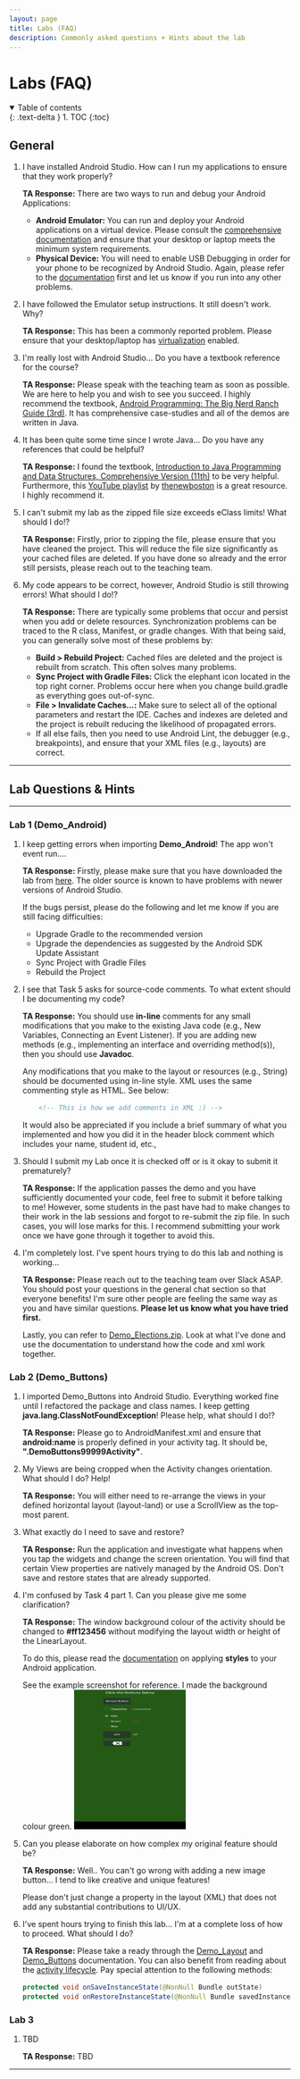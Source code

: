 ```yaml
---
layout: page
title: Labs (FAQ)
description: Commonly asked questions + Hints about the lab
---
```


# Labs (FAQ)

<details open markdown="block">
  <summary>
    Table of contents
  </summary>
  {: .text-delta }
1. TOC
{:toc}
</details>

## General

1. I have installed Android Studio. How can I run my applications to ensure that they work properly?

    **TA Response:** There are two ways to run and debug your Android Applications:

    - **Android Emulator:** You can run and deploy your Android applications on a virtual device. Please consult the [comprehensive documentation](https://developer.android.com/studio/run/emulator) and ensure that your desktop or laptop meets the minimum system requirements.   
    - **Physical Device:** You will need to enable USB Debugging in order for your phone to be recognized by Android Studio. Again, please refer to the [documentation](https://developer.android.com/studio/run/device) first and let us know if you run into any other problems.

2. I have followed the Emulator setup instructions. It still doesn't work. Why?

    **TA Response:** This has been a commonly reported problem. Please ensure that your desktop/laptop has [virtualization](https://support.microsoft.com/en-us/windows/enable-virtualization-on-windows-c5578302-6e43-4b4b-a449-8ced115f58e1) enabled.
 
3. I'm really lost with Android Studio... Do you have a textbook reference for the course?

    **TA Response:** Please speak with the teaching team as soon as possible. We are here to help you and wish to see you succeed. I highly recommend the textbook, [Android Programming: The Big Nerd Ranch Guide (3rd)](https://www.amazon.ca/Android-Programming-Nerd-Ranch-Guide/dp/0134706056). It has comprehensive case-studies and all of the demos are written in Java.

4. It has been quite some time since I wrote Java... Do you have any references that could be helpful?

    **TA Response:** I found the textbook, [Introduction to Java Programming and Data Structures, Comprehensive Version (11th)](https://www.amazon.ca/Introduction-Programming-Structures-Comprehensive-Version/dp/0134670949) to be very helpful. Furthermore, this [YouTube playlist](https://www.youtube.com/playlist?list=PLFE2CE09D83EE3E28) by  [thenewboston](https://www.youtube.com/@thenewboston) is a great resource. I highly recommend it. 

5. I can't submit my lab as the zipped file size exceeds eClass limits! What should I do!?

    **TA Response:** Firstly, prior to zipping the file, please ensure that you have cleaned the project. This will reduce the file size significantly as your cached files are deleted. If you have done so already and the error still persists, please reach out to the teaching team.

6. My code appears to be correct, however, Android Studio is still throwing errors! What should I do!?

    **TA Response:** There are typically some problems that occur and persist when you add or delete resources. Synchronization problems can be traced to the R class, Manifest, or gradle changes. With that being said, you can generally solve most of these problems by:

    - **Build > Rebuild Project:** Cached files are deleted and the project is rebuilt from scratch. This often solves many problems.
    - **Sync Project with Gradle Files:** Click the elephant icon located in the top right corner. Problems occur here when you change build.gradle as everything goes out-of-sync.
    - **File > Invalidate Caches...:** Make sure to select all of the optional parameters and restart the IDE. Caches and indexes are deleted and the project is rebuilt reducing the likelihood of propagated errors.
    - If all else fails, then you need to use Android Lint, the debugger (e.g., breakpoints), and ensure that your XML files (e.g., layouts) are correct.   
<hr>

## Lab Questions & Hints

<hr>

### Lab 1 (Demo_Android)
1. I keep getting errors when importing **Demo_Android**! The app won't event run.... 

    **TA Response:** Firstly, please make sure that you have downloaded the lab from [here](https://github.com/yorku-ease/EECS4443-Demos). The older source is known to have problems with newer versions of Android Studio.

    If the bugs persist, please do the following and let me know if you are still facing difficulties:

    - Upgrade Gradle to the recommended version
    - Upgrade the dependencies as suggested by the Android SDK Update Assistant
    - Sync Project with Gradle Files 
    - Rebuild the Project 

2. I see that Task 5 asks for source-code comments. To what extent should I be documenting my code?

    **TA Response:** You should use **in-line** comments for any small modifications that you make to the existing Java code (e.g., New Variables, Connecting an Event Listener). 
    If you are adding new methods (e.g., implementing an interface and overriding method(s)), then you should use **Javadoc**. 

    Any modifications that you make to the layout or resources (e.g., String) should be documented using in-line style. 
    XML uses the same commenting style as HTML. See below:
    
    ```xml
        <!-- This is how we add comments in XML :) -->
    ```

    It would also be appreciated if you include a brief summary of what you implemented and how you did it in the header block comment which includes your name, student id, etc., 

3. Should I submit my Lab once it is checked off or is it okay to submit it prematurely?

    **TA Response:** If the application passes the demo and you have sufficiently documented your code, feel free to submit it before talking to me!
    However, some students in the past have had to make changes to their work in the lab sessions and forgot to re-submit the zip file. In such cases, you will lose marks for this. I recommend submitting your work once we have gone through it together to avoid this.

4. I'm completely lost. I've spent hours trying to do this lab and nothing is working...

    **TA Response:** Please reach out to the teaching team over Slack ASAP. You should post your questions in the general chat section so that everyone benefits! I'm sure other people are feeling the same way as you and have similar questions. **Please let us know what you have tried first.**

    Lastly, you can refer to [Demo_Elections.zip](https://github.com/Shogz-Labs/EECS4443_W25_Assets/blob/main/ta_recitations/demos/DemoElections.zip). Look at what I've done and use the documentation to understand how the code and xml work together.

### Lab 2 (Demo_Buttons)
1. I imported Demo_Buttons into Android Studio. Everything worked fine until I refactored the package and class names. I keep getting **java.lang.ClassNotFoundException**! Please help, what should I do!?

    **TA Response:** Please go to AndroidManifest.xml and ensure that **android:name** is properly defined in your activity tag. It should be, **".DemoButtons99999Activity"**.

2. My Views are being cropped when the Activity changes orientation. What should I do? Help!
    
    **TA Response:** You will either need to re-arrange the views in your defined horizontal layout (layout-land) or use a ScrollView as the top-most parent. 

3. What exactly do I need to save and restore?

    **TA Response:** Run the application and investigate what happens when you tap the widgets and change the screen orientation. You will find that certain View properties are natively managed by the Android OS. Don't save and restore states that are already supported.

4. I'm confused by Task 4 part 1. Can you please give me some clarification?

    **TA Response:** The window background colour of the activity should be changed to **#ff123456** without modifying the layout width or height of the LinearLayout. 
    
    To do this, please read the [documentation](https://developer.android.com/develop/ui/views/theming/themes) on applying **styles** to your Android application.  

    See the example screenshot for reference. I made the background colour green.
    <img src = "https://raw.githubusercontent.com/Shogz-Labs/EECS4443_W25_Assets/refs/heads/main/assets/images/screenshots/lab_2.png" height="250px" width="200px">

5. Can you please elaborate on how complex my original feature should be?

    **TA Response:** Well.. You can't go wrong with adding a new image button... I tend to like creative and unique features!

    Please don't just change a property in the layout (XML) that does not add any substantial contributions to UI/UX.

6. I've spent hours trying to finish this lab... I'm at a complete loss of how to proceed.  What should I do?

    **TA Response:** Please take a ready through the [Demo_Layout](https://yorku-ease.github.io/EECS4443-Demos/Demo_Layout/index.html) and [Demo_Buttons](https://yorku-ease.github.io/EECS4443-Demos/Demo_Buttons/index.html) documentation. You can also benefit from reading about the [activity lifecycle](https://developer.android.com/guide/components/activities/activity-lifecycle). Pay special attention to the following methods:

    ```java
    protected void onSaveInstanceState(@NonNull Bundle outState)
    protected void onRestoreInstanceState(@NonNull Bundle savedInstanceState) 
    ```

### Lab 3 

1. TBD 

    **TA Response:** TBD

<hr> 